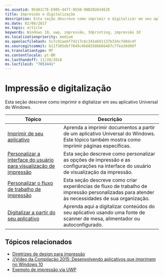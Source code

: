 ```yaml
---
ms.assetid: 95481C7E-E905-4477-955B-90D292634E2E
title: Impressão e digitalização
description: Esta seção descreve como imprimir e digitalizar em seu aplicativo Universal do Windows.
ms.date: 02/08/2017
ms.topic: article
keywords: Windows 10, uwp, impressão, 3dprinting, impressão 3d
ms.localizationpriority: medium
ms.openlocfilehash: 5cfc91ae6f74117c6c3414691137b334cfd0dc4f
ms.sourcegitcommit: b11f305dbf7649c4b68550b666487c77ea30d98f
ms.translationtype: MT
ms.contentlocale: pt-BR
ms.lasthandoff: 11/28/2018
ms.locfileid: "7853441"
---
```

# <a name="printing-and-scanning"></a>Impressão e digitalização


Esta seção descreve como imprimir e digitalizar em seu aplicativo Universal do Windows.

| Tópico | Descrição | 
|-------|-------------|
| [Imprimir de seu aplicativo](print-from-your-app.md) | Aprenda a imprimir documentos a partir de um aplicativo Universal do Windows. Este tópico também mostra como imprimir páginas específicas. |
| [Personalizar a interface do usuário para visualização de impressão](customize-the-print-preview-ui.md) | Esta seção descreve como personalizar as opções de impressão e as configurações na interface do usuário de visualização da impressão. |
| [Personalizar o fluxo de trabalho de impressão](print-workflow-customize.md) | Esta seção descreve como criar experiências de fluxo de trabalho de impressão personalizadas para atender às necessidades de sua organização.  |
| [Digitalizar a partir do seu aplicativo](scan-from-your-app.md) | Aprenda aqui a digitalizar conteúdos do seu aplicativo usando uma fonte de scanner de mesa, alimentador ou autoconfigurado.|

## <a name="related-topics"></a>Tópicos relacionados

* [Diretrizes de design para impressão](https://msdn.microsoft.com/library/windows/apps/Hh868178)
* [//Vídeo da Compilação 2015: Desenvolvendo aplicativos que imprimem no Windows 10](https://channel9.msdn.com/Events/Build/2015/2-94)
* [Exemplo de impressão via UWP](http://go.microsoft.com/fwlink/p/?LinkId=619984)
 

